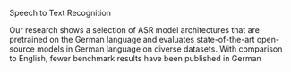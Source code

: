 Speech to Text Recognition

Our research shows a selection of ASR model architectures that are pretrained on the German language and evaluates state-of-the-art open-source models in German language on diverse datasets. With comparison to English, fewer benchmark results have been published in German
